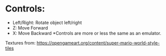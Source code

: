 # Controls:
* Left/Right: Rotate object left/right
* Z: Move Forward
* X: Move Backward
*Controls are more or less the same as an emulator.

Textures from: https://opengameart.org/content/super-mario-world-style-tiles